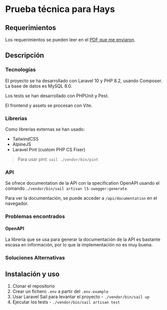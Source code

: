 # Prueba técnica para Hays

## Requerimientos

Los requerimientos se pueden leer en
el [PDF que me enviaron](public/Prueba%20técnica%20-%20Senior%20PHP%20Symfony-Laravel.pdf).

## Descripción

### Tecnologías

El proyecto se ha desarrollado con Laravel 10 y PHP 8.2, usando Composer.
La base de datos es MySQL 8.0.

Los tests se han desarrollado con PHPUnit y Pest.

El frontend y assets se procesan con Vite.

### Librerias

Como librerias externas se han usado:

- TailwindCSS
- AlpineJS
- Laravel Pint (custom PHP CS Fixer)

> Para usar pint: `sail ./vendor/bin/pint`

### API

Se ofrece documentation de la API con la specification OpenAPI usando el
comando `./vendor/bin/sail artisan l5-swagger:generate`

Para ver la documentación, se puede acceder a `/api/documentation` en el navegador.

### Problemas encontrados

#### OpenAPI

La libreria que se usa para generar la documentación de la API es bastante escasa en información, por lo que la
implementación no es muy buena.

### Soluciones Alternativas

## Instalación y uso

1. Clonar el repositorio
2. Crear un fichero `.env` a partir del `.env.example`
3. Usar Laravel Sail para levantar el proyecto - `./vendor/bin/sail up`
4. Ejecutar los tests - `./vendor/bin/sail artisan test`
